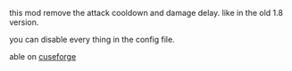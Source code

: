 this mod remove the attack cooldown and damage delay. like in the old 1.8 version.

you can disable every thing in the config file.

able on [cuseforge](https://www.curseforge.com/minecraft/mc-mods/no-attack-cooldown-damage-delay)
